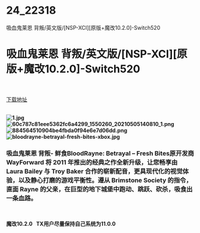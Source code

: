 # 24_22318
吸血鬼莱恩 背叛/英文版/[NSP-XCI][原版+魔改10.2.0]-Switch520
# 吸血鬼莱恩 背叛/英文版/[NSP-XCI][原版+魔改10.2.0]-Switch520
 <br/></br>
[下载地址](https://www.switch520.cc/article/22318 "下载地址")
<br/></br>

<p><strong><img title="1.jpg" src="https://www.switch520.cc/muke_img/2021_09_12_c7b026c14f335.jpg" alt="1.jpg"></strong><br>
<strong><img title="60c787c81eee5362fc6a4299_1550260_20210505140810_1.png" src="https://www.switch520.cc/muke_img/2021_09_12_f841f24121a90.png" alt="60c787c81eee5362fc6a4299_1550260_20210505140810_1.png"></strong><br>
<strong><img title="884564510904be4fbda0f94e6e7d06dd.png" src="https://www.switch520.cc/muke_img/2021_09_12_4329d9f73f94e.png" alt="884564510904be4fbda0f94e6e7d06dd.png"></strong><br>
<strong><img title="bloodrayne-betrayal-fresh-bites-xbox.jpg" src="https://www.switch520.cc/muke_img/2021_09_12_472fcd9cb39bf.jpg" alt="bloodrayne-betrayal-fresh-bites-xbox.jpg">&nbsp;</strong></p>
<h3 class="LC20lb DKV0Md"><strong>吸血鬼莱恩 背叛- 鲜食BloodRayne: Betrayal – Fresh Bites原开发商 WayForward 将 2011 年推出的经典之作全新升级，让您畅享由 Laura Bailey 与 Troy Baker 合作的崭新配音，更具现代化的视觉体验，以及静心打磨的游戏平衡性。遵从 Brimstone Society 的指令，直面 Rayne 的父亲，在巨型的地下城堡中跑动、跳跃、砍杀，吸食出一条血路。</strong></h3>
<p>&nbsp;</p>
<p><strong>魔改10.2.0 &nbsp;&nbsp;TX用户尽量保持自己系统为11.0.0</strong></p>
